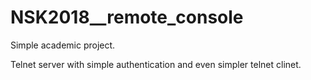 # NSK2018__remote_console

Simple academic project.

Telnet server with simple authentication and even simpler telnet clinet.
